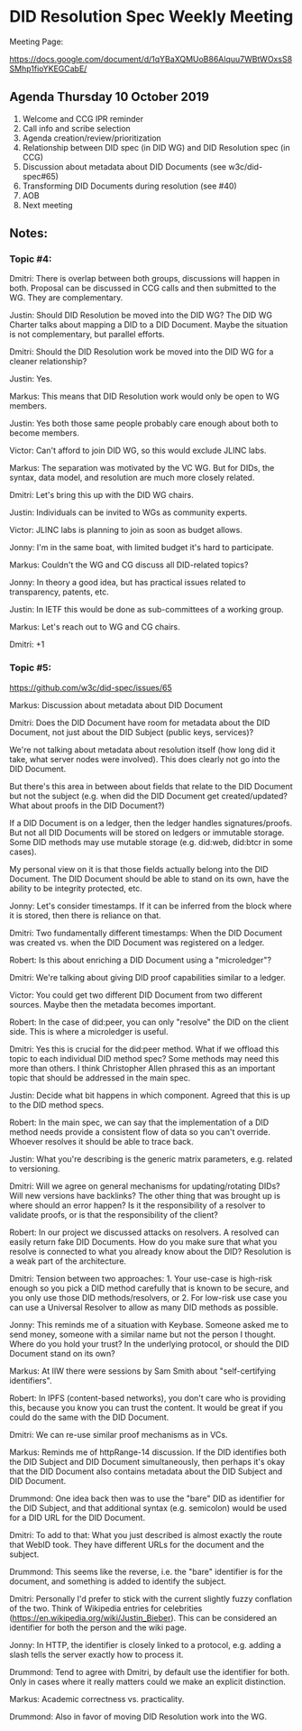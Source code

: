 # DID Resolution Spec Weekly Meeting

Meeting Page:

https://docs.google.com/document/d/1qYBaXQMUoB86Alquu7WBtWOxsS8SMhp1fioYKEGCabE/

## Agenda Thursday 10 October 2019

 1. Welcome and CCG IPR reminder
 1. Call info and scribe selection
 1. Agenda creation/review/prioritization
 1. Relationship between DID spec (in DID WG) and DID Resolution spec (in CCG)
 1. Discussion about metadata about DID Documents (see w3c/did-spec#65)
 1. Transforming DID Documents during resolution (see #40)
 1. AOB
 1. Next meeting

## Notes:

### Topic #4:

Dmitri: There is overlap between both groups, discussions will happen in both. Proposal can be discussed in CCG calls and then submitted to the WG. They are complementary.

Justin: Should DID Resolution be moved into the DID WG? The DID WG Charter talks about mapping a DID to a DID Document. Maybe the situation is not complementary, but parallel efforts.

Dmitri: Should the DID Resolution work be moved into the DID WG for a cleaner relationship?

Justin: Yes.

Markus: This means that DID Resolution work would only be open to WG members.

Justin: Yes both those same people probably care enough about both to become members.

Victor: Can't afford to join DID WG, so this would exclude JLINC labs.

Markus: The separation was motivated by the VC WG. But for DIDs, the syntax, data model, and resolution are much more closely related.

Dmitri: Let's bring this up with the DID WG chairs.

Justin: Individuals can be invited to WGs as community experts.

Victor: JLINC labs is planning to join as soon as budget allows.

Jonny: I'm in the same boat, with limited budget it's hard to participate.

Markus: Couldn't the WG and CG discuss all DID-related topics?

Jonny: In theory a good idea, but has practical issues related to transparency, patents, etc.

Justin: In IETF this would be done as sub-committees of a working group.

Markus: Let's reach out to WG and CG chairs.

Dmitri: +1

### Topic #5:

https://github.com/w3c/did-spec/issues/65

Markus: Discussion about metadata about DID Document

Dmitri: Does the DID Document have room for metadata about the DID Document, not just about the DID Subject (public keys, services)?

We're not talking about metadata about resolution itself (how long did it take, what server nodes were involved). This does clearly not go into the DID Document.

But there's this area in between about fields that relate to the DID Document but not the subject (e.g. when did the DID Document get created/updated? What about proofs in the DID Document?)

If a DID Document is on a ledger, then the ledger handles signatures/proofs. But not all DID Documents will be stored on ledgers or immutable storage. Some DID methods may use mutable storage (e.g. did:web, did:btcr in some cases).

My personal view on it is that those fields actually belong into the DID Document. The DID Document should be able to stand on its own, have the ability to be integrity protected, etc.

Jonny: Let's consider timestamps. If it can be inferred from the block where it is stored, then there is reliance on that.

Dmitri: Two fundamentally different timestamps: When the DID Document was created vs. when the DID Document was registered on a ledger.

Robert: Is this about enriching a DID Document using a "microledger"?

Dmitri: We're talking about giving DID proof capabilities similar to a ledger.

Victor: You could get two different DID Document from two different sources. Maybe then the metadata becomes important.

Robert: In the case of did:peer, you can only "resolve" the DID on the client side. This is where a microledger is useful.

Dmitri: Yes this is crucial for the did:peer method. What if we offload this topic to each individual DID method spec? Some methods may need this more than others. I think Christopher Allen phrased this as an important topic that should be addressed in the main spec.

Justin: Decide what bit happens in which component. Agreed that this is up to the DID method specs.

Robert: In the main spec, we can say that the implementation of a DID method needs provide a consistent flow of data so you can't override. Whoever resolves it should be able to trace back.

Justin: What you're describing is the generic matrix parameters, e.g. related to versioning.

Dmitri: Will we agree on general mechanisms for updating/rotating DIDs? Will new versions have backlinks? The other thing that was brought up is where should an error happen? Is it the responsibility of a resolver to validate proofs, or is that the responsibility of the client?

Robert: In our project we discussed attacks on resolvers. A resolved can easily return fake DID Documents. How do you make sure that what you resolve is connected to what you already know about the DID? Resolution is a weak part of the architecture.

Dmitri: Tension between two approaches: 1. Your use-case is high-risk enough so you pick a DID method carefully that is known to be secure, and you only use those DID methods/resolvers, or 2. For low-risk use case you can use a Universal Resolver to allow as many DID methods as possible.

Jonny: This reminds me of a situation with Keybase. Someone asked me to send money, someone with a similar name but not the person I thought. Where do you hold your trust? In the underlying protocol, or should the DID Document stand on its own?

Markus: At IIW there were sessions by Sam Smith about "self-certifying identifiers".

Robert: In IPFS (content-based networks), you don't care who is providing this, because you know you can trust the content. It would be great if you could do the same with the DID Document.

Dmitri: We can re-use similar proof mechanisms as in VCs.

Markus: Reminds me of httpRange-14 discussion. If the DID identifies both the DID Subject and DID Document simultaneously, then perhaps it's okay that the DID Document also contains metadata about the DID Subject and DID Document.

Drummond: One idea back then was to use the "bare" DID as identifier for the DID Subject, and that additional syntax (e.g. semicolon) would be used for a DID URL for the DID Document.

Dmitri: To add to that: What you just described is almost exactly the route that WebID took. They have different URLs for the document and the subject.

Drummond: This seems like the reverse, i.e. the "bare" identifier is for the document, and something is added to identify the subject.

Dmitri: Personally I'd prefer to stick with the current slightly fuzzy conflation of the two. Think of Wikipedia entries for celebrities (https://en.wikipedia.org/wiki/Justin_Bieber). This can be considered an identifier for both the person and the wiki page.

Jonny: In HTTP, the identifier is closely linked to a protocol, e.g. adding a slash tells the server exactly how to process it.

Drummond: Tend to agree with Dmitri, by default use the identifier for both. Only in cases where it really matters could we make an explicit distinction.

Markus: Academic correctness vs. practicality.

Drummond: Also in favor of moving DID Resolution work into the WG.

